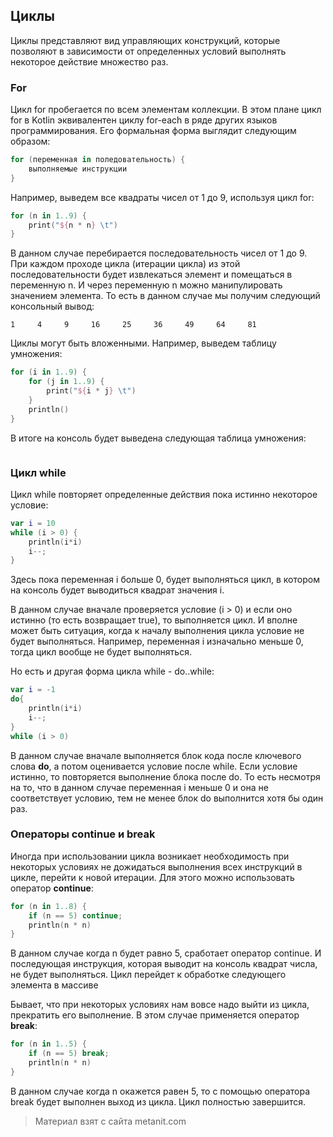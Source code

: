 ## Циклы

Циклы представляют вид управляющих конструкций, которые позволяют в зависимости от определенных условий выполнять некоторое действие множество раз.

### For

Цикл for пробегается по всем элементам коллекции. В этом плане цикл for в Kotlin эквивалентен циклу for-each в ряде других языков программирования. Его формальная форма выглядит следующим образом:

```kotlin
for (переменная in поледовательность) {
    выполняемые инструкции
}
```

Например, выведем все квадраты чисел от 1 до 9, используя цикл for:

```kotlin
for (n in 1..9) {
    print("${n * n} \t")
}
```

В данном случае перебирается последовательность чисел от 1 до 9. При каждом проходе цикла (итерации цикла) из этой последовательности будет извлекаться элемент и помещаться в переменную n. И через переменную n можно манипулировать значением элемента. То есть в данном случае мы получим следующий консольный вывод:

```
1     4     9     16     25     36     49     64     81
```

Циклы могут быть вложенными. Например, выведем таблицу умножения:

```kotlin
for (i in 1..9) {
    for (j in 1..9) {
        print("${i * j} \t")
    }
    println()
}
```

В итоге на консоль будет выведена следующая таблица умножения:

```

```

### Цикл while

Цикл while повторяет определенные действия пока истинно некоторое условие:

```kotlin
var i = 10
while (i > 0) {
    println(i*i)
    i--;
}
```

Здесь пока переменная i больше 0, будет выполняться цикл, в котором на консоль будет выводиться квадрат значения i.

В данном случае вначале проверяется условие (i > 0) и если оно истинно (то есть возвращает true), то выполняется цикл. И вполне может быть ситуация, когда к началу выполнения цикла условие не будет выполняться. Например, переменная i изначально меньше 0, тогда цикл вообще не будет выполняться.

Но есть и другая форма цикла while - do..while:

```kotlin
var i = -1
do{
    println(i*i)
    i--;
}
while (i > 0)
```

В данном случае вначале выполняется блок кода после ключевого слова **do**, а потом оценивается условие после while. Если условие истинно, то повторяется выполнение блока после do. То есть несмотря на то, что в данном случае переменная i меньше 0 и она не соответствует условию, тем не менее блок do выполнится хотя бы один раз.

### Операторы continue и break

Иногда при использовании цикла возникает необходимость при некоторых условиях не дожидаться выполнения всех инструкций в цикле, перейти к новой итерации. Для этого можно использовать оператор **continue**:

```kotlin
for (n in 1..8) {
    if (n == 5) continue;
    println(n * n)
}
```

В данном случае когда n будет равно 5, сработает оператор continue. И последующая инструкция, которая выводит на консоль квадрат числа, не будет выполняться. Цикл перейдет к обработке следующего элемента в массиве

Бывает, что при некоторых условиях нам вовсе надо выйти из цикла, прекратить его выполнение. В этом случае применяется оператор **break**:

```kotlin
for (n in 1..5) {
    if (n == 5) break;
    println(n * n)
}
```

В данном случае когда n окажется равен 5, то с помощью оператора break будет выполнен выход из цикла. Цикл полностью завершится.


> Материал взят с сайта metanit.com